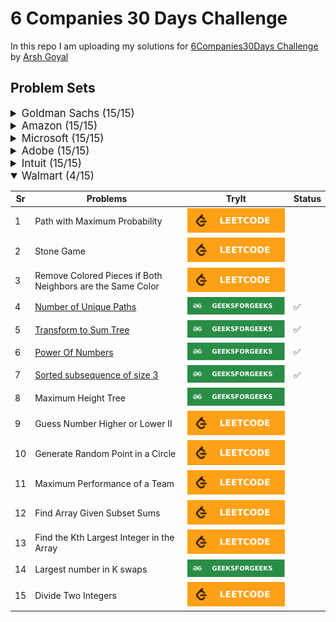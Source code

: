 # 6 Companies 30 Days Challenge

In this repo I am uploading my solutions for [6Companies30Days Challenge](https://www.youtube.com/watch?v=8ESo_bXhRC4) by [Arsh Goyal](https://www.linkedin.com/in/arshgoyal/)

## Problem Sets

<details>
<summary style="font-size: 1.2em">Goldman Sachs (15/15)</summary>

Sr  | [Problems](./goldman-sachs/README.md)                                                                                     | TryIt                                                                                                                                     | Status
----|---------------------------------------------------------------------------------------------------------------------------|-------------------------------------------------------------------------------------------------------------------------------------------|---------
1   | [Print Anagrams Together](./goldman-sachs/print-anagrams-together.md)                                                     | [![Problem Link](./assets/gfg.svg)](https://practice.geeksforgeeks.org/problems/print-anagrams-together/1/#)                              | ✅
2   | [Overlapping Rectangles](./goldman-sachs/overlapping-rectangles1924.md)                                                   | [![Problem Link](./assets/gfg.svg)](https://practice.geeksforgeeks.org/problems/overlapping-rectangles1924/1/)                            | ✅
3   | [Count the subarrays having product less than k](./goldman-sachs/count-the-subarrays-having-product-less-than-k1708.md)   | [![Problem Link](./assets/gfg.svg)](https://practice.geeksforgeeks.org/problems/count-the-subarrays-having-product-less-than-k1708/1/)    | ✅
4   | [Run Length Encoding](./goldman-sachs/run-length-encoding.md)                                                             | [![Problem Link](./assets/gfg.svg)](https://practice.geeksforgeeks.org/problems/run-length-encoding/1/)                                   | ✅
5   | [Ugly Number](./goldman-sachs/ugly-numbers2254.md)                                                                        | [![Problem Link](./assets/gfg.svg)](https://practice.geeksforgeeks.org/problems/ugly-numbers2254/1/)                                      | ✅
6   | [Greatest Common Divisor of Strings](./goldman-sachs/greatest-common-divisor-of-strings.md)                               | [![Problem Link](./assets/lc.svg)](https://leetcode.com/problems/greatest-common-divisor-of-strings/)                                     | ✅
7   | [Find the position of M-th item](./goldman-sachs/find-the-position-of-m-th-item1723.md)                                   | [![Problem Link](./assets/gfg.svg)](https://practice.geeksforgeeks.org/problems/find-the-position-of-m-th-item1723/1#)                    | ✅
8   | [Total Decoding Messages](./goldman-sachs/total-decoding-messages1235.md)                                                 | [![Problem Link](./assets/gfg.svg)](https://practice.geeksforgeeks.org/problems/total-decoding-messages1235/1/)                           | ✅
9   | [Number following a pattern](./goldman-sachs/number-following-a-pattern3126.md)                                           | [![Problem Link](./assets/gfg.svg)](https://practice.geeksforgeeks.org/problems/number-following-a-pattern3126/1#)                        | ✅
10  | [Max 10 numbers in a list having 10M entries](./goldman-sachs/k-largest-elements3736.md)                                  | [![Problem Link](./assets/gfg.svg)](https://practice.geeksforgeeks.org/problems/k-largest-elements3736/1)                                 | ✅
11  | [Find Missing And Repeating](./goldman-sachs/find-missing-and-repeating2512.md)                                           | [![Problem Link](./assets/gfg.svg)](https://practice.geeksforgeeks.org/problems/find-missing-and-repeating2512/1/#)                       | ✅
12  | [Squares in N*N Chessboard](./goldman-sachs/squares-in-nn-chessboard1801.md)                                              | [![Problem Link](./assets/gfg.svg)](https://practice.geeksforgeeks.org/problems/squares-in-nn-chessboard1801/1)                           | ✅
13  | [Decode the string](./goldman-sachs/decode-the-string2444.md)                                                             | [![Problem Link](./assets/gfg.svg)](https://practice.geeksforgeeks.org/problems/decode-the-string2444/1)                                  | ✅
14  | [Minimum Size Subarray Sum](./goldman-sachs/minimum-size-subarray-sum.md)                                                 | [![Problem Link](./assets/lc.svg)](https://leetcode.com/problems/minimum-size-subarray-sum/)                                              | ✅
15  | [Array Pair Sum Divisibility Problem](./goldman-sachs/array-pair-sum-divisibility-problem3257.md)                         | [![Problem Link](./assets/gfg.svg)](https://practice.geeksforgeeks.org/problems/array-pair-sum-divisibility-problem3257/1#)               | ✅

</details>

<details>
<summary style="font-size: 1.2em">Amazon (15/15)</summary>

Sr  | [Problems](./amazon/README.md)                                                                                | TryIt                                                                                                                                     | Status
----|---------------------------------------------------------------------------------------------------------------|-------------------------------------------------------------------------------------------------------------------------------------------|---------
1   | [Maximum Profit](./amazon/maximum-profit.md)                                                                  | [![Problem Link](./assets/gfg.svg)](https://practice.geeksforgeeks.org/problems/maximum-profit4657/1)                                     | ✅
2   | [Longest Mountain in Array](./amazon/longest-mountain-in-array.md)                                            | [![Problem Link](./assets/lc.svg)](https://leetcode.com/problems/longest-mountain-in-array/)                                              | ✅
3   | [IPL 2021 - Match Day 2](./amazon/ipl-2021-match-day-2.md)                                                    | [![Problem Link](./assets/gfg.svg)](https://practice.geeksforgeeks.org/problems/deee0e8cf9910e7219f663c18d6d640ea0b87f87/1/)              | ✅
4   | [Brackets in Matrix Chain Multiplication](./brackets-in-matrix-chain-multiplication.md)                       | [![Problem Link](./assets/gfg.svg)](https://practice.geeksforgeeks.org/problems/brackets-in-matrix-chain-multiplication1024/1/)           | ✅
5   | [Phone directory](./amazon/phone-directory.md)                                                                | [![Problem Link](./assets/gfg.svg)](https://practice.geeksforgeeks.org/problems/phone-directory4628/1/)                                   | ✅
6   | [Maximum of all subarrays of size k](./amazon/maximum-of-all-subarrays-of-size.md)                            | [![Problem Link](./assets/gfg.svg)](https://practice.geeksforgeeks.org/problems/maximum-of-all-subarrays-of-size-k3101/1)                 | ✅
7   | [First non-repeating character in a stream](./amazon/first-non-repeating-character-in-a-stream.md)            | [![Problem Link](./assets/gfg.svg)](https://practice.geeksforgeeks.org/problems/first-non-repeating-character-in-a-stream1216/1)          | ✅
8   | [Count ways to N'th Stair(Order does not matter)](./amazon/count-ways-to-nth-stairorder-does-not-matter.md)   | [![Problem Link](./assets/gfg.svg)](https://practice.geeksforgeeks.org/problems/count-ways-to-nth-stairorder-does-not-matter1322/1/)      | ✅
9   | [Is Sudoku Valid](./amazon/is-sudoku-valid.md)                                                                | [![Problem Link](./assets/gfg.svg)](https://practice.geeksforgeeks.org/problems/is-sudoku-valid4820/1/)                                   | ✅
10  | [Nuts and Bolts Problem](./amazon/nuts-and-bolts-problem.md)                                                  | [![Problem Link](./assets/gfg.svg)](https://practice.geeksforgeeks.org/problems/nuts-and-bolts-problem0431/1)                             | ✅
11  | [Serialize and Deserialize a Binary Tree](./amazon/serialize-and-deserialize-a-binary-tree.md)                | [![Problem Link](./assets/gfg.svg)](https://practice.geeksforgeeks.org/problems/serialize-and-deserialize-a-binary-tree/1)                | ✅
12  | [Column name from a given column number](./amazon/column-name-from-a-given-column-number.md)                  | [![Problem Link](./assets/gfg.svg)](https://practice.geeksforgeeks.org/problems/column-name-from-a-given-column-number4244/1/)            | ✅
13  | [Rotting Oranges](./amazon/rotting-oranges.md)                                                                | [![Problem Link](./assets/lc.svg)](https://leetcode.com/problems/rotting-oranges/)                                                        | ✅
14  | [Burning Tree](./amazon/burning-tree.md)                                                                      | [![Problem Link](./assets/gfg.svg)](https://practice.geeksforgeeks.org/problems/burning-tree/1/)                                          | ✅
15  | [Delete N nodes after M nodes of a linked list](./amazon/delete-n-nodes-after-m-nodes-of-a-linked-list.md)    | [![Problem Link](./assets/gfg.svg)](https://practice.geeksforgeeks.org/problems/delete-n-nodes-after-m-nodes-of-a-linked-list/1/)         | ✅

</details>

<details>
<summary style="font-size: 1.2em">Microsoft (15/15)</summary>

Sr  | [Problems](./microsoft/README.md)                                                                     | TryIt                                                                                                                                     | Status
----|---------------------------------------------------------------------------------------                |-------------------------------------------------------------------------------------------------------------------------------------------|---------
1   | [Minimum sum partition](./microsoft/minimum-sum-partition.md)                                         | [![Problem Link](./assets/gfg.svg)](https://practice.geeksforgeeks.org/problems/minimum-sum-partition3317/1/)                             | ✅
2   | [Prerequisite Tasks](./microsoft/prerequisite-tasks.md)                                               | [![Problem Link](./assets/gfg.svg)](https://practice.geeksforgeeks.org/problems/prerequisite-tasks/1/)                                    | ✅
3   | [Rotate by 90 degree](./microsoft/rotate-by-90-degree.md)                                             | [![Problem Link](./assets/gfg.svg)](https://practice.geeksforgeeks.org/problems/rotate-by-90-degree0356/1/)                               | ✅
4   | [Spirally traversing a matrix](./microsoft/spirally-traversing-a-matrix.md)                           | [![Problem Link](./assets/gfg.svg)](https://practice.geeksforgeeks.org/problems/spirally-traversing-a-matrix-1587115621/1/)               | ✅
5   | [Stock span problem](./microsoft/stock-span-problem.md)                                               | [![Problem Link](./assets/gfg.svg)](https://practice.geeksforgeeks.org/problems/stock-span-problem-1587115621/1)                          | ✅
6   | [Possible Words From Phone Digits](./microsoft/possible-words-from-phone-digits.md)                   | [![Problem Link](./assets/gfg.svg)](https://practice.geeksforgeeks.org/problems/possible-words-from-phone-digits-1587115620/1/)           | ✅
7   | [Unit Area of largest region of 1's](./microsoft/length-of-largest-region-of-1s.md)                   | [![Problem Link](./assets/gfg.svg)](https://practice.geeksforgeeks.org/problems/length-of-largest-region-of-1s-1587115620/1/)             | ✅
8   | [Connect Nodes at Same Level](./microsoft/connect-nodes-at-same-level.md)                             | [![Problem Link](./assets/gfg.svg)](https://practice.geeksforgeeks.org/problems/connect-nodes-at-same-level/1/)                           | ✅
9   | [Count Number of SubTrees having given Sum](./microsoft/count-number-of-subtrees-having-given-sum.md) | [![Problem Link](./assets/gfg.svg)](https://practice.geeksforgeeks.org/problems/count-number-of-subtrees-having-given-sum/1/)             | ✅
10  | [Stickler Thief](./microsoft/stickler-theif.md)                                                       | [![Problem Link](./assets/gfg.svg)](https://practice.geeksforgeeks.org/problems/stickler-theif-1587115621/1/)                             | ✅
11  | [Generate Binary Numbers](./microsoft/generate-binary-numbers.md)                                     | [![Problem Link](./assets/gfg.svg)](https://practice.geeksforgeeks.org/problems/generate-binary-numbers-1587115620/1/)                    | ✅
12  | [Find All Four Sum Numbers](./microsoft/find-all-four-sum-numbers.md)                                 | [![Problem Link](./assets/gfg.svg)](https://practice.geeksforgeeks.org/problems/find-all-four-sum-numbers1732/1)                          | ✅
13  | [Bridge edge in a graph](./microsoft/bridge-edge-in-graph.md)                                         | [![Problem Link](./assets/gfg.svg)](https://practice.geeksforgeeks.org/problems/bridge-edge-in-graph/1)                                   | ✅
14  | [Minimum steps to destination](./microsoft/minimum-steps-to-destination.md)                           | [![Problem Link](./assets/gfg.svg)](https://practice.geeksforgeeks.org/problems/minimum-number-of-steps-to-reach-a-given-number5234/1/)   | ✅
15  | [Alien Dictionary](./microsoft/alien-dictionary.md)                                                   | [![Problem Link](./assets/gfg.svg)](https://practice.geeksforgeeks.org/problems/alien-dictionary/1/)                                      | ✅

</details>

<details>
<summary style="font-size: 1.2em">Adobe (15/15)</summary>

Sr  | [Problems](./adobe/README.md)                                                                             | TryIt                                                                                                                                                                 | Status
----|-----------------------------------------------------------------------------------------------------------|-----------------------------------------------------------------------------------------------------------------------------------------------------------------------|---------
1   | [Subarray with given sum](./adobe/subarray-with-given-sum.md)                                             | [![Problem Link](./assets/gfg.svg)](https://practice.geeksforgeeks.org/problems/subarray-with-given-sum-1587115621/1)                                                 | ✅
2   | [Longest Arithmetic Progression](./adobe/longest-arithmetic-progression.md)                               | [![Problem Link](./assets/gfg.svg)](https://practice.geeksforgeeks.org/problems/longest-arithmetic-progression1019/1/)                                                | ✅
3   | [No. of distict Words with k max contiguous vowels](./adobe/kmax-cont-vowels.md)                          | [![Problem Link](./assets/gfg.svg)](https://practice.geeksforgeeks.org/problems/7b9d245852bd8caf8a27d6d3961429f0a2b245f1/1/)                                          | ✅
4   | [Partition Equal Subset Sum](./adobe/subset-sum-problem.md)                                               | [![Problem Link](./assets/gfg.svg)](https://practice.geeksforgeeks.org/problems/subset-sum-problem2014/1)                                                             | ✅
5   | [Express as sum of power of natural numbers](./adobe/sum-of-power-of-natural-numbers.md)                  | [![Problem Link](./assets/gfg.svg)](https://practice.geeksforgeeks.org/problems/express-as-sum-of-power-of-natural-numbers5647/1)                                     | ✅
6   | [Generate Parentheses](./adobe/generate-parentheses.md)                                                   | [![Problem Link](./assets/gfg.svg)](https://practice.geeksforgeeks.org/problems/generate-all-possible-parentheses/1/)                                                 | ✅
7   | [Pots of Gold Game](./adobe/pots-of-gold-game.md)                                                         | [![Problem Link](./assets/gfg.svg)](https://practice.geeksforgeeks.org/problems/pots-of-gold-game/1/)                                                                 | ✅
8   | [Implement Atoi](./adobe/implement-atoi.md)                                                               | [![Problem Link](./assets/gfg.svg)](https://practice.geeksforgeeks.org/problems/implement-atoi/1/)                                                                    | ✅
9   | [Next higher palindromic number using same digits](./adobe/next-higher-palindromic-number-same-digit.md)  | [![Problem Link](./assets/gfg.svg)](https://practice.geeksforgeeks.org/problems/next-higher-palindromic-number-using-the-same-set-of-digits5859/1/)                   | ✅
10  | [Winner of an election](./adobe/winner-of-an-election.md)                                                 | [![Problem Link](./assets/gfg.svg)](https://practice.geeksforgeeks.org/problems/winner-of-an-election-where-votes-are-represented-as-candidate-names-1587115621/1/)   | ✅
11  | [Amend The Sentence](./adobe/amend-the-sentence.md)                                                       | [![Problem Link](./assets/gfg.svg)](https://practice.geeksforgeeks.org/problems/amend-the-sentence3235/1)                                                             | ✅
12  | [Leaders in an array](./adobe/leaders-in-an-array.md)                                                     | [![Problem Link](./assets/gfg.svg)](https://practice.geeksforgeeks.org/problems/leaders-in-an-array-1587115620/1/)                                                    | ✅
13  | [Minimum operations to convert array A to B](./adobe/minimum-insertions-to-make-two-arrays-equal.md)      | [![Problem Link](./assets/gfg.svg)](https://practice.geeksforgeeks.org/problems/minimum-insertions-to-make-two-arrays-equal/1/)                                       | ✅
14  | [Smallest range in K lists](./adobe/smallest-range-covering-elements-from-k-lists.md)                     | [![Problem Link](./assets/gfg.svg)](https://practice.geeksforgeeks.org/problems/find-smallest-range-containing-elements-from-k-lists/1/)                              | ✅
15  | [Most Recent Library](./adobe/most-recent-library.md)                                                     |                                                                                                                                                                       | ✅

</details>

<details>
<summary style="font-size: 1.2em">Intuit (15/15)</summary>

Sr  | Problems                                                                                          | TryIt                                                                                                                     | Status
----|---------------------------------------------------------------------------------------------------|---------------------------------------------------------------------------------------------------------------------------|--------
1   | [Minimum sum partition](./intuit/minimum-sum-partition.md)                                        | [![Problem Link](./assets/gfg.svg)](https://practice.geeksforgeeks.org/problems/minimum-sum-partition3317/1/)             | ✅
2   | [Word Search](./intuit/word-search.md)                                                            | [![Problem Link](./assets/gfg.svg)](https://practice.geeksforgeeks.org/problems/word-search/1/)                           | ✅
3   | [Find the missing no in string](./intuit/missing-no-in-string.md)                                 | [![Problem Link](./assets/gfg.svg)](https://practice.geeksforgeeks.org/problems/find-the-missing-no-in-string/1/)         | ✅
4   | [Largest number in K swaps](./intuit/largest-number-in-k-swaps.md)                                | [![Problem Link](./assets/gfg.svg)](https://practice.geeksforgeeks.org/problems/largest-number-in-k-swaps-1587115620/1)   | ✅
5   | [Split Array Largest Sum](./intuit/split-array-largest-sum.md)                                    | [![Problem Link](./assets/lc.svg)](https://leetcode.com/problems/split-array-largest-sum/)                                | ✅
6   | [Find in Mountain Array](./intuit/find-in-mountain-array.md)                                      | [![Problem Link](./assets/lc.svg)](https://leetcode.com/problems/find-in-mountain-array/)                                 | ✅
7   | [Capacity To Ship Packages Within D Days](./intuit/capacity-to-ship-packages-within-d-days.md)    | [![Problem Link](./assets/lc.svg)](https://leetcode.com/problems/capacity-to-ship-packages-within-d-days/)                | ✅
8   | [Number of Boomerangs](./intuit/number-of-boomerangs.md)                                          | [![Problem Link](./assets/lc.svg)](https://leetcode.com/problems/number-of-boomerangs/)                                   | ✅
9   | [Pacific Atlantic Water Flow](./intuit/pacific-atlantic-water-flow.md)                            | [![Problem Link](./assets/lc.svg)](https://leetcode.com/problems/pacific-atlantic-water-flow/)                            | ✅
10  | [Number of Provinces](./intuit/number-of-provinces.md)                                            | [![Problem Link](./assets/lc.svg)](https://leetcode.com/problems/number-of-provinces/)                                    | ✅
11  | [Construct Quad Tree](./intuit/construct-quad-tree.md)                                            | [![Problem Link](./assets/lc.svg)](https://leetcode.com/problems/construct-quad-tree/)                                    | ✅
12  | [Course Schedule II](./intuit/course-schedule-ii.md)                                              | [![Problem Link](./assets/lc.svg)](https://leetcode.com/problems/course-schedule-ii/)                                     | ✅
13  | [Minimum Swaps to Arrange a Binary Grid](./intuit/min-swaps-to-arrange-binary-grid.md)            | [![Problem Link](./assets/lc.svg)](https://leetcode.com/problems/minimum-swaps-to-arrange-a-binary-grid/)                 | ✅
14  | [As Far from Land as Possible](./intuit/as-far-from-land-as-possible.md)                          | [![Problem Link](./assets/lc.svg)](https://leetcode.com/problems/as-far-from-land-as-possible/)                           | ✅
15  | [Koko Eating Bananas](./intuit/koko-eating-bananas.md)                                            | [![Problem Link](./assets/lc.svg)](https://leetcode.com/problems/koko-eating-bananas/)                                    | ✅

</details>


<details open>
<summary style="font-size: 1.2em">Walmart (4/15)</summary>

Sr  | Problems                                                                  | TryIt                                                                                                                           | Status
----|---------------------------------------------------------------------------|---------------------------------------------------------------------------------------------------------------------------------|--------
1   | Path with Maximum Probability                                             | [![Problem Link](./assets/lc.svg)](https://leetcode.com/problems/path-with-maximum-probability/)                                | 
2   | Stone Game                                                                | [![Problem Link](./assets/lc.svg)](https://leetcode.com/problems/stone-game/)                                                   | 
3   | Remove Colored Pieces if Both Neighbors are the Same Color                | [![Problem Link](./assets/lc.svg)](https://leetcode.com/problems/remove-colored-pieces-if-both-neighbors-are-the-same-color/)   | 
4   | [Number of Unique Paths](./walmart/number-of-unique-paths.md)             | [![Problem Link](./assets/gfg.svg)](https://practice.geeksforgeeks.org/problems/number-of-unique-paths5339/1/)                  | ✅
5   | [Transform to Sum Tree](./walmart/transform-to-sum-tree.md)               | [![Problem Link](./assets/gfg.svg)](https://practice.geeksforgeeks.org/problems/transform-to-sum-tree/1/)                       | ✅
6   | [Power Of Numbers](./walmart/power-of-numbers.md)                         | [![Problem Link](./assets/gfg.svg)](https://practice.geeksforgeeks.org/problems/power-of-numbers-1587115620/1/)                 | ✅
7   | [Sorted subsequence of size 3](./walmart/sorted-subsequence-of-size-3.md) | [![Problem Link](./assets/gfg.svg)](https://practice.geeksforgeeks.org/problems/sorted-subsequence-of-size-3/1/)                | ✅
8   | Maximum Height Tree                                                       | [![Problem Link](./assets/gfg.svg)](https://practice.geeksforgeeks.org/problems/maximum-height-tree4803/1/)                     | 
9   | Guess Number Higher or Lower II                                           | [![Problem Link](./assets/lc.svg)](https://leetcode.com/problems/guess-number-higher-or-lower-ii/)                              | 
10  | Generate Random Point in a Circle                                         | [![Problem Link](./assets/lc.svg)](https://leetcode.com/problems/generate-random-point-in-a-circle/)                            | 
11  | Maximum Performance of a Team                                             | [![Problem Link](./assets/lc.svg)](https://leetcode.com/problems/maximum-performance-of-a-team/)                                | 
12  | Find Array Given Subset Sums                                              | [![Problem Link](./assets/lc.svg)](https://leetcode.com/problems/find-array-given-subset-sums/)                                 | 
13  | Find the Kth Largest Integer in the Array                                 | [![Problem Link](./assets/lc.svg)](https://leetcode.com/problems/find-the-kth-largest-integer-in-the-array/)                    | 
14  | Largest number in K swaps                                                 | [![Problem Link](./assets/gfg.svg)](https://practice.geeksforgeeks.org/problems/largest-number-in-k-swaps-1587115620/1/)        | 
15  | Divide Two Integers                                                       | [![Problem Link](./assets/lc.svg)](https://leetcode.com/problems/divide-two-integers/)                                          | 

</details>